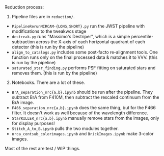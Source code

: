 Reduction process:

 1. Pipeline files are in `reduction/`.
  * `PipelineRerunNIRCAM-{LONG,SHORT}.py` run the JWST pipeline with modifications to the tweakwcs stage
  * `destreak.py` runs "Massimo's Destriper", which is a simple percentile-subtraction across the X-axis of each horizontal quadrant of each detector (this is run by the pipeline)
  * `align_to_catalogs.py` includes some post-facto re-alignment tools.  One function runs only on the final processed data & matches it to VVV. (this is run by the pipeline)
  * `saturated_star_finding.py` performs PSF fitting on saturated stars and removes them.  (this is run by the pipeline)
 2. Notebooks.  There are a lot of these.
  * `BrA_separation_nrc{a,b}.ipynb` should be run after the pipeline.  They subtract BrA from F410M, then subtract the rescaled continuum from the BrA image.
  * `F466_separation_nrc{a,b}.ipynb` does the same thing, but for the F466 filter.  It doesn't work as well because of the wavelength difference.
  * `StarKILLER_nrc{a,b}.ipynb` manually remove stars from the images, only for display purposes!
  * `Stitch_A_to_B.ipynb` pulls the two modules together.
  * `nrca_contsub_colorimages.ipynb` and `BrickImages.ipynb` make 3-color images.

  Most of the rest are test / WIP things.

